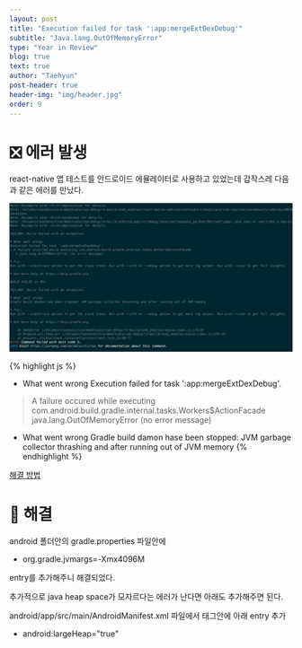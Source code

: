 ```yaml
---
layout: post
title: "Execution failed for task ':app:mergeExtDexDebug'"
subtitle: "Java.lang.OutOfMemoryError"
type: "Year in Review"
blog: true
text: true
author: "Taehyun"
post-header: true
header-img: "img/header.jpg"
order: 9
---
```


# ❎ 에러 발생

react-native 앱 테스트를 안드로이드 에뮬레이터로 사용하고 있었는데 갑작스레 다음과 같은 에러를 만났다.

![](img/2020-07-19-16-37-09.png)

{% highlight js %}
* What went wrong
Execution failed for task ':app:mergeExtDexDebug'.
> A failure occured while executing com.android.build.gradle.internal.tasks.Workers$ActionFacade
   > java.lang.OutOfMemoryError (no error message)

* What went wrong
Gradle build damon hase been stopped: JVM garbage collector thrashing and after running out of JVM memory
{% endhighlight %}


[해결 방법](https://stackoverflow.com/questions/59624003/daemon-is-stopping-immediately-jvm-garbage-collector-thrashing-and-after-running)

# 🌟 해결

android 폴더안의 gradle.properties 파일안에

- org.gradle.jvmargs=-Xmx4096M

entry를 추가해주니 해결되었다.

추가적으로 java heap space가 모자르다는 에러가 난다면 아래도 추가해주면 된다.

android/app/src/main/AndroidManifest.xml 파일에서 <application> </applicaiton> 태그안에 아래 entry 추가

- android:largeHeap="true"

